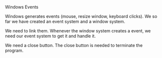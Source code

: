 Windows Events

Windows generates events (mouse, resize window, keyboard clicks). We so far we have created an event system and a window system.

We need to link them. Whenever the window system creates a event, we need our event system to get it and handle it. 

We need a close button. The close button is needed to terminate the program. 